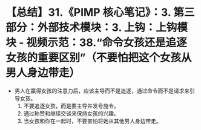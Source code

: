 # 【总结】31.《PIMP 核心笔记》：3. 第三部分：外部技术模块：3. 上钩：上钩模块 - 视频示范：38.“命令女孩还是追逐女孩的重要区别”（不要怕把这个女孩从男人身边带走）

-   男人在赢得女孩的注意力后，应该主导而不是追逐，通过命令而不是请求来引导女孩。
    1.  不要追逐女孩，而是要主导并发号施令。
    2.  通过称赞和继续交谈来保持女孩的兴趣。
    3.  当女孩和你在一起时，不要害怕将她从其他男人身边带走。